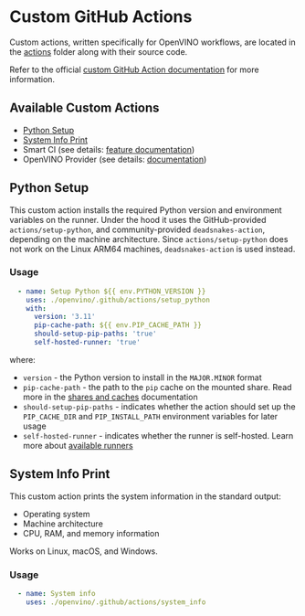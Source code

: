 # Custom GitHub Actions

Custom actions, written specifically for OpenVINO workflows, are located
in the [actions](../../../../.github/actions) folder along with their source code.

Refer to the official [custom GitHub Action documentation](https://docs.github.com/en/actions/creating-actions/about-custom-actions)
for more information.

## Available Custom Actions

* [Python Setup](#python-setup)
* [System Info Print](#system-info-print)
* Smart CI (see details: [feature documentation](./smart_ci.md))
* OpenVINO Provider (see details: [documentation](./openvino_provider.md))

## Python Setup

This custom action installs the required Python version and environment variables on the runner.
Under the hood it uses the GitHub-provided `actions/setup-python`, and community-provided
`deadsnakes-action`, depending on the machine architecture.
Since `actions/setup-python` does not work on the Linux ARM64 machines,
`deadsnakes-action` is used instead.

### Usage
```yaml
  - name: Setup Python ${{ env.PYTHON_VERSION }}
    uses: ./openvino/.github/actions/setup_python
    with:
      version: '3.11'
      pip-cache-path: ${{ env.PIP_CACHE_PATH }}
      should-setup-pip-paths: 'true'
      self-hosted-runner: 'true'
```
where:
* `version` - the Python version to install in the `MAJOR.MINOR` format
* `pip-cache-path` - the path to the `pip` cache on the mounted share. Read more in the [shares and caches](./caches.md) documentation
* `should-setup-pip-paths` - indicates whether the action should set up the `PIP_CACHE_DIR` and `PIP_INSTALL_PATH` environment variables for later usage
* `self-hosted-runner` - indicates whether the runner is self-hosted. Learn more about [available runners](./runners.md)

## System Info Print

This custom action prints the system information in the standard output:
* Operating system
* Machine architecture
* CPU, RAM, and memory information

Works on Linux, macOS, and Windows.

### Usage
```yaml
  - name: System info
    uses: ./openvino/.github/actions/system_info
```
